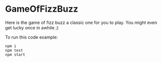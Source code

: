 # GameOfFizzBuzz

Here is the game of fizz buzz a classic one for you to play.
You might even get lucky once in awhile ;)

To run this code example:

    npm i
    npm test
    npm start
